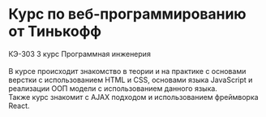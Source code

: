 # Курс по веб-программированию от Тинькофф

КЭ-303 3 курс Программная инженерия <br/> <br/>
В курсе происходит знакомство в теории и на практике с основами верстки с использованием HTML и CSS, основами языка JavaScript и реализации
ООП модели с использованием данного языка. <br/>
Также курс знакомит с AJAX подходом и использованием фреймворка React.

